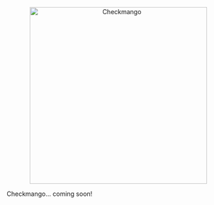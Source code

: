 <p align="center"><img src="https://checkmango.com/img/logo.svg" width="400" title="Checkmango" alt="Checkmango"></p>

Checkmango... coming soon!

